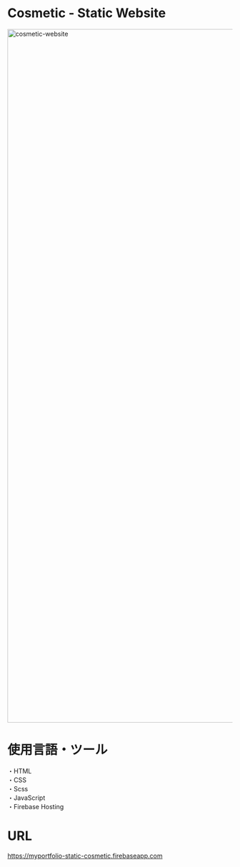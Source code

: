 # Cosmetic - Static Website
<img width="1555" alt="cosmetic-website" src="https://user-images.githubusercontent.com/89441781/145136103-87765a44-27e4-40eb-8b41-3860e3ea363e.png">

# 使用言語・ツール
・HTML <br>
・CSS <br>
・Scss <br>
・JavaScript <br>
・Firebase Hosting <br>

# URL
https://myportfolio-static-cosmetic.firebaseapp.com
